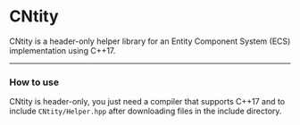 # CNtity
CNtity is a header-only helper library for an Entity Component System (ECS) implementation using C++17.
***

### How to use

CNtity is header-only, you just need a compiler that supports C++17 and to include `CNtity/Helper.hpp` after downloading files in the include directory.